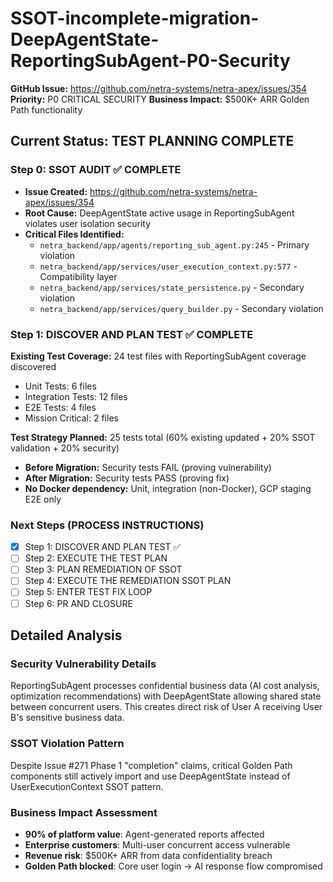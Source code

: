 # SSOT-incomplete-migration-DeepAgentState-ReportingSubAgent-P0-Security

**GitHub Issue:** https://github.com/netra-systems/netra-apex/issues/354
**Priority:** P0 CRITICAL SECURITY
**Business Impact:** $500K+ ARR Golden Path functionality

## Current Status: TEST PLANNING COMPLETE

### Step 0: SSOT AUDIT ✅ COMPLETE
- **Issue Created:** https://github.com/netra-systems/netra-apex/issues/354
- **Root Cause:** DeepAgentState active usage in ReportingSubAgent violates user isolation security
- **Critical Files Identified:**
  - `netra_backend/app/agents/reporting_sub_agent.py:245` - Primary violation
  - `netra_backend/app/services/user_execution_context.py:577` - Compatibility layer
  - `netra_backend/app/services/state_persistence.py` - Secondary violation
  - `netra_backend/app/services/query_builder.py` - Secondary violation

### Step 1: DISCOVER AND PLAN TEST ✅ COMPLETE
**Existing Test Coverage:** 24 test files with ReportingSubAgent coverage discovered
- Unit Tests: 6 files
- Integration Tests: 12 files  
- E2E Tests: 4 files
- Mission Critical: 2 files

**Test Strategy Planned:** 25 tests total (60% existing updated + 20% SSOT validation + 20% security)
- **Before Migration:** Security tests FAIL (proving vulnerability)  
- **After Migration:** Security tests PASS (proving fix)
- **No Docker dependency:** Unit, integration (non-Docker), GCP staging E2E only

### Next Steps (PROCESS INSTRUCTIONS)
- [x] Step 1: DISCOVER AND PLAN TEST ✅
- [ ] Step 2: EXECUTE THE TEST PLAN  
- [ ] Step 3: PLAN REMEDIATION OF SSOT
- [ ] Step 4: EXECUTE THE REMEDIATION SSOT PLAN
- [ ] Step 5: ENTER TEST FIX LOOP
- [ ] Step 6: PR AND CLOSURE

## Detailed Analysis

### Security Vulnerability Details
ReportingSubAgent processes confidential business data (AI cost analysis, optimization recommendations) with DeepAgentState allowing shared state between concurrent users. This creates direct risk of User A receiving User B's sensitive business data.

### SSOT Violation Pattern
Despite Issue #271 Phase 1 "completion" claims, critical Golden Path components still actively import and use DeepAgentState instead of UserExecutionContext SSOT pattern.

### Business Impact Assessment
- **90% of platform value**: Agent-generated reports affected
- **Enterprise customers**: Multi-user concurrent access vulnerable  
- **Revenue risk**: $500K+ ARR from data confidentiality breach
- **Golden Path blocked**: Core user login → AI response flow compromised